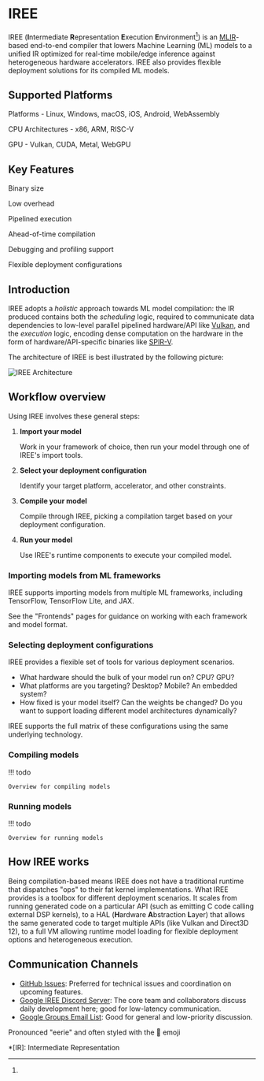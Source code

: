 # IREE

IREE (**I**ntermediate **R**epresentation **E**xecution **E**nvironment[^1]) is
an [MLIR](https://mlir.llvm.org/)-based end-to-end compiler that lowers Machine
Learning (ML) models to a unified IR optimized for real-time mobile/edge
inference against heterogeneous hardware accelerators. IREE also provides
flexible deployment solutions for its compiled ML models.

<!-- TODO(??): more motivation, key features, supported platforms, binary size, etc. -->

## Supported Platforms

Platforms - Linux, Windows, macOS, iOS, Android, WebAssembly

CPU Architectures - x86, ARM, RISC-V

GPU - Vulkan, CUDA, Metal, WebGPU

## Key Features

Binary size

Low overhead

Pipelined execution

Ahead-of-time compilation

Debugging and profiling support

Flexible deployment configurations

## Introduction

IREE adopts a _holistic_ approach towards ML model compilation: the IR produced
contains both the _scheduling_ logic, required to communicate data dependencies
to low-level parallel pipelined hardware/API like
[Vulkan](https://www.khronos.org/vulkan/), and the _execution_ logic, encoding
dense computation on the hardware in the form of hardware/API-specific binaries
like [SPIR-V](https://www.khronos.org/spir/).

The architecture of IREE is best illustrated by the following picture:

<!-- TODO(scotttodd): text borders so this is easier to read on dark backgrounds -->
<!-- TODO(scotttodd): use the same .svg as the README (point README at this path) -->
![IREE Architecture](assets/images/iree_architecture.svg)

## Workflow overview

Using IREE involves these general steps:

1. **Import your model**

    Work in your framework of choice, then run your model through one of IREE's
    import tools.

2. **Select your deployment configuration**

    Identify your target platform, accelerator, and other constraints.

3. **Compile your model**

    Compile through IREE, picking a compilation target based on your
    deployment configuration.

4. **Run your model**

    Use IREE's runtime components to execute your compiled model.

### Importing models from ML frameworks

IREE supports importing models from multiple ML frameworks, including
TensorFlow, TensorFlow Lite, and JAX.

<!-- TODO(scotttodd): mention other properties of the integrations? utils/runtime/decorators -->

<!-- TODO(#5555): rename "frontends" to "ML frameworks"? -->
See the "Frontends" pages for guidance on working with each framework and
model format.

### Selecting deployment configurations

IREE provides a flexible set of tools for various deployment scenarios.

* What hardware should the bulk of your model run on? CPU? GPU?
* What platforms are you targeting? Desktop? Mobile? An embedded system?
* How fixed is your model itself? Can the weights be changed? Do you want
  to support loading different model architectures dynamically?

IREE supports the full matrix of these configurations using the same
underlying technology.

### Compiling models

!!! todo

    Overview for compiling models

<!-- (WIP) -->

<!-- Input -> MLIR dialects -> targets -->

<!-- compile on host machine, ahead of time -->

<!-- scheduling and execution -->

### Running models

!!! todo

    Overview for running models

<!-- (WIP) -->

<!-- runtime for dynamic deployment -->

<!-- runtime for bare metal -->

<!-- runtime for remote execution -->

<!-- runtime advanced features -->

<!-- virtual machine + HAL -->

## How IREE works

Being compilation-based means IREE does not have a traditional runtime that
dispatches "ops" to their fat kernel implementations. What IREE provides is a
toolbox for different deployment scenarios. It scales from running generated
code on a particular API (such as emitting C code calling external DSP kernels),
to a HAL (**H**ardware **A**bstraction **L**ayer) that allows the same generated
code to target multiple APIs (like Vulkan and Direct3D 12), to a full VM
allowing runtime model loading for flexible deployment options and heterogeneous
execution.

<!-- TODO(benvanik): expand on this in enough detail to differentiate IREE -->

## Communication Channels

*   [GitHub Issues](https://github.com/google/iree/issues): Preferred for
    technical issues and coordination on upcoming features.
*   [Google IREE Discord Server](https://discord.gg/26P4xW4): The core team and
    collaborators discuss daily development here; good for low-latency
    communication.
*   [Google Groups Email List](https://groups.google.com/forum/#!forum/iree-discuss):
    Good for general and low-priority discussion.

[^1]:
  Pronounced "eerie" and often styled with the :ghost: emoji

*[IR]: Intermediate Representation
